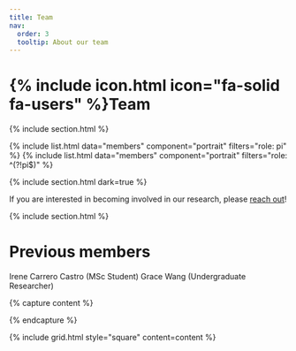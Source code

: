 ```yaml
---
title: Team
nav:
  order: 3
  tooltip: About our team
---
```


# {% include icon.html icon="fa-solid fa-users" %}Team

{% include section.html %}

{% include list.html data="members" component="portrait" filters="role: pi" %}
{% include list.html data="members" component="portrait" filters="role: ^(?!pi$)" %}

{% include section.html dark=true %}

If you are interested in becoming involved in our research, please [reach out](/contact)!

{% include section.html %}

# Previous members

Irene Carrero Castro (MSc Student)
Grace Wang (Undergraduate Researcher)

{% capture content %}

{% endcapture %}

{% include grid.html style="square" content=content %}
